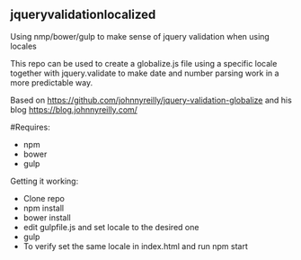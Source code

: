 ## jqueryvalidationlocalized
Using nmp/bower/gulp to make sense of jquery validation when using locales

This repo can be used to create a globalize.js file using a specific locale together with jquery.validate to make date and number parsing work in a more predictable way.

Based on https://github.com/johnnyreilly/jquery-validation-globalize and his blog https://blog.johnnyreilly.com/

#Requires:
* npm
* bower
* gulp

Getting it working:
* Clone repo
* npm install
* bower install
* edit gulpfile.js and set locale to the desired one
* gulp
* To verify set the same locale in index.html and run npm start

